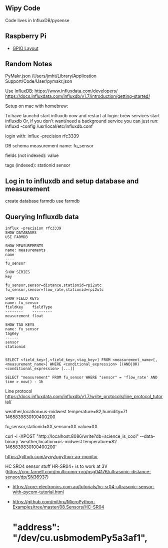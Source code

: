 ## Wipy Code
Code lives in InfluxDB/pysense

## Raspberry Pi
* [GPIO Layout](https://www.raspberrypi.org/documentation/usage/gpio/)

## Random Notes
PyMakr.json
/Users/jmht/Library/Application Support/Code/User/pymakr.json


Use InfluxDB:
https://www.influxdata.com/developers/
https://docs.influxdata.com/influxdb/v1.7/introduction/getting-started/

Setup on mac with homebrew:

To have launchd start influxdb now and restart at login:
  brew services start influxdb
Or, if you don't want/need a background service you can just run:
  influxd -config /usr/local/etc/influxdb.conf

  login with:
  influx -precision rfc3339

DB schema
measurement name:
fu_sensor

fields (not indexed):
value

tags (indexed):
stationid
sensor

## Log in to influxdb and setup database and measurement
create database farmdb
use farmdb

## Querying Influxdb data
```
influx -precision rfc3339
SHOW DATABASES
USE FARMDB

SHOW MEASUREMENTS
name: measurements
name
----
fu_sensor

SHOW SERIES
key
---
fu_sensor,sensor=distance,stationid=rpi2utc
fu_sensor,sensor=flow_rate,stationid=rpi2utc

SHOW FIELD KEYS
name: fu_sensor
fieldKey    fieldType
--------    ---------
measurement float

SHOW TAG KEYS
name: fu_sensor
tagKey
------
sensor
stationid


SELECT <field_key>[,<field_key>,<tag_key>] FROM <measurement_name>[,<measurement_name>] WHERE <conditional_expression> [(AND|OR) <conditional_expression> [...]]

SELECT "measurement" FROM fu_sensor WHERE "sensor" = 'flow_rate' AND  time > now() - 1h

```


Line protocol
https://docs.influxdata.com/influxdb/v1.7/write_protocols/line_protocol_tutorial/

weather,location=us-midwest temperature=82,humidity=71 1465839830100400200

fu_sensor,stationid=XX,sensor=XX value=XX <TIMESTAMP>

curl -i -XPOST "http://localhost:8086/write?db=science_is_cool" --data-binary 'weather,location=us-midwest temperature=82 1465839830100400200'



https://github.com/ayoy/upython-aq-monitor


HC SRO4 sensor stuff
HR-SR04+ is to work at 3V (https://cpc.farnell.com/multicomp-pro/psg04176/ultrasonic-distance-sensor/dp/SN36937)

* https://core-electronics.com.au/tutorials/hc-sr04-ultrasonic-sensor-with-pycom-tutorial.html
* https://github.com/mithru/MicroPython-Examples/tree/master/08.Sensors/HC-SR04


    # "address": "/dev/cu.usbmodemPy5a3af1",
